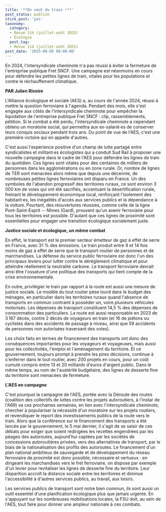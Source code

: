 ```yaml
---
title: '**On veut du train !**'
post_status: publish
stick_post: 'yes'
taxonomy:
  category:
  - Revue 114 (juillet-août 2025)
  - Écologie
  post_tag:
  - Revue 114 (juillet-août 2025)
post_date: '2025-08-05 08:00:00'
---
```


En 2024, l'intersyndicale cheminote n'a pas réussi à éviter la fermeture de l'entreprise publique Fret SNCF. Une campagne est néanmoins en cours pour défendre les petites lignes de train, vitales pour les populations et contre le réchauffement climatique.

**PAR Julien Rivoire**

L'Alliance écologique et sociale (AES) a, au cours de l'année 2024, réussi à mettre la question ferroviaire à l'agenda. Pendant des mois, elle s'est engagée aux côtés de l'intersyndicale cheminote pour empêcher la liquidation de l'entreprise publique Fret SNCF : clip, rassemblements, pétition. Si le combat a été perdu, l'intersyndicale cheminote a cependant obtenu un moratoire social, qui permettra aux ex-salarié·es de conserver leurs conquis sociaux pendant trois ans. Du point de vue de l'AES, c'est une première victoire qui en appelle d'autres.

C'est aussi l'expérience positive d'un champ de lutte partagé entre syndicalistes et militant·es écologistes qui a conduit Sud Rail à proposer une nouvelle campagne dans le cadre de l'AES pour défendre les lignes de train du quotidien. Ces lignes sont vitales pour des centaines de milliers de personnes dans les agglomérations ou en zone rurale. Or, nombre de lignes de TER sont menacées alors même que depuis une décennie, de nombreuses petites lignes ferroviaires ont disparu en France. Un des symboles de l'abandon progressif des territoires ruraux, ce sont environ 3 000 km de voies qui ont été sacrifiés, accentuant la désertification rurale, freinant le développement économique local, renforçant l'isolement des habitant·es, les inégalités d'accès aux services publics et la dépendance à la voiture. Pourtant, des réouvertures réussies, comme celle de la ligne Pont-Saint-Esprit -- Nîmes (Gard), prouvent qu'un avenir ferroviaire pour tous les territoires est possible. D'autant que ces lignes de proximité sont essentielles pour engager une transition écologique socialement juste.

**Justice sociale et écologique, un même combat**

En effet, le transport est le premier secteur émetteur de gaz à effet de serre en France, avec 31 % des émissions. Le train produit entre 9 et 14 fois moins de gaz à effet de serre que le transport routier de personnes et de marchandises. La défense du service public ferroviaire est donc l'un des principaux leviers pour lutter contre le dérèglement climatique et pour atteindre réellement la neutralité carbone. Le transport ferroviaire devrait ainsi être l'ossature d'une politique des transports qui tient compte de la crise environnementale.

En outre, privilégier le train par rapport à la route est aussi une mesure de justice sociale. Le modèle du tout routier pèse lourd dans le budget des ménages, en particulier dans les territoires ruraux quand l'absence de transports en commun contraint à posséder un, voire plusieurs véhicules motorisés. Les dépenses de transport constituent 14,5 % des dépenses de consommation des particuliers. La route est aussi responsable en 2023 de 3 167 décès, contre 2 décès de voyageurs en train (et 16 de piétons ou cyclistes dans des accidents de passage à niveau, ainsi que 59 accidents de personnes non autorisées traversant des voies).

Les choix faits en termes de financement des transports ont donc des conséquences importantes pour les voyageurs et voyageuses, mais aussi pour les collectivités, l'emploi et l'aménagement du territoire. Et ce gouvernement, toujours prompt à prendre les pires décisions, continue à s'enferrer dans le tout routier, avec 200 projets en cours, pour un coût cumulé compris entre 13 et 20 milliards d'euros d'argent public. Dans le même temps, au nom de l'austérité budgétaire, des lignes de desserte fine du territoire sont menacées de fermeture.

**L'AES en campagne**

C'est pourquoi la campagne de l'AES, portée avec la Déroute des routes (coalition des collectifs de luttes contre les projets autoroutiers, à l'instar de l'A69) va ces prochaines semaines, en lien avec l'intersyndicale cheminote, chercher à populariser la nécessité d'un moratoire sur les projets routiers, et revendiquer le report des investissements publics de la route vers le train. Alors que la conférence sur le financement des transports a été lancée par le gouvernement, le 5 mai dernier, il s'agit de se saisir de ces débats pour exiger que soient redirigées les recettes engendrées par les péages des autoroutes, aujourd'hui captées par les sociétés de concessions autoroutières privées, vers des alternatives de transport, par le biais de la nationalisation des profits des autoroutes. Le financement d'un plan national ambitieux de sauvegarde et de développement du réseau ferroviaire de proximité est donc possible, nécessaire et vertueux : en dirigeant les marchandises vers le fret ferroviaire, on dispose par exemple d'un levier pour revitaliser les lignes de desserte fine du territoire. Leur disparition accroît la distance sociale entre les territoires et diminue l'accessibilité à d'autres services publics, au travail, aux loisirs.

Les services publics de transport sont notre bien commun, ils sont aussi un outil essentiel d'une planification écologique plus que jamais urgente. En s'appuyant sur les nombreuses mobilisations locales, la FSU doit, au sein de l'AES, tout faire pour donner une ampleur nationale à ces combats.
